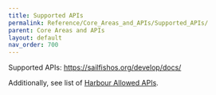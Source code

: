 ```yaml
---
title: Supported APIs
permalink: Reference/Core_Areas_and_APIs/Supported_APIs/
parent: Core Areas and APIs
layout: default
nav_order: 700
---
```


Supported APIs: <https://sailfishos.org/develop/docs/>

Additionally, see list of [Harbour Allowed APIs](/Develop/Apps/Harbour/Allowed_APIs).
